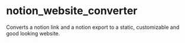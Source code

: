 # notion_website_converter
Converts a notion link and a notion export to a static, customizable and good looking website.
